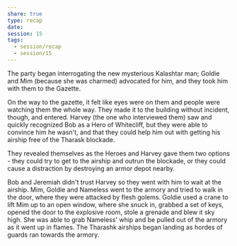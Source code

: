 ```yaml
---
share: true
type: recap
date: 
session: 15
tags:
  - session/recap
  - session/15
---
```


The party began interrogating the new mysterious Kalashtar man; Goldie and Mim (because she was charmed) advocated for him, and they took him with them to the Gazette.

On the way to the gazette, it felt like eyes were on them and people were watching them the whole way. They made it to the building without incident, though, and entered. Harvey (the one who interviewed them) saw and quickly recognized Bob as a Hero of Whitecliff, but they were able to convince him he wasn't, and that they could help him out with getting his airship free of the Tharask blockade.

They revealed themselves as the Heroes and Harvey gave them two options - they could try to get to the airship and outrun the blockade, or they could cause a distraction by destroying an armor depot nearby.

Bob and Jeremiah didn't trust Harvey so they went with him to wait at the airship. Mim, Goldie and Nameless went to the armory and tried to walk in the door, where they were attacked by flesh golems. Goldie used a crane to lift Mim up to an open window, where she snuck in, grabbed a set of keys, opened the door to the explosive room, stole a grenade and blew it sky high. She was able to grab Nameless' whip and be pulled out of the armory as it went up in flames. The Tharashk airships began landing as hordes of guards ran towards the armory.